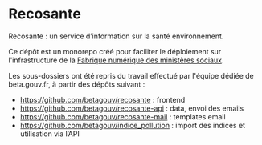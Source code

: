 # Recosante

Recosante : un service d’information sur la santé environnement.

Ce dépôt est un monorepo créé pour faciliter le déploiement sur l'infrastructure de la [Fabrique numérique des ministères sociaux](https://fabrique.social.gouv.fr).

Les sous-dossiers ont été repris du travail effectué par l'équipe dédiée de beta.gouv.fr, à partir des dépôts suivant :

- https://github.com/betagouv/recosante : frontend
- https://github.com/betagouv/recosante-api : data, envoi des emails
- https://github.com/betagouv/recosante-mail : templates email
- https://github.com/betagouv/indice_pollution : import des indices et utilisation via l’API
